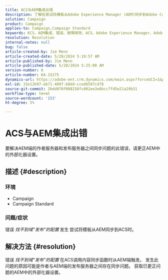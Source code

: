 ```yaml
---
title: ACS与AEM集成出错
description: 了解在尝试将模板从Adobe Experience Manager (AEM)同步到Adobe Campaign Standard (ACS)时，如何查找域“发布”的配置。
solution: Campaign
product: Campaign
applies-to: Campaign,Campaign Standard
keywords: KCS、AEM集成、错误、故障排除、ACS、Adobe Experience Manager、Adobe Campaign Standard
resolution: Resolution
internal-notes: null
bug: false
article-created-by: Jim Menn
article-created-date: 5/20/2024 5:19:57 AM
article-published-by: Jim Menn
article-published-date: 5/20/2024 5:25:08 AM
version-number: 6
article-number: KA-15275
dynamics-url: https://adobe-ent.crm.dynamics.com/main.aspx?forceUCI=1&pagetype=entityrecord&etn=knowledgearticle&id=f4fb3493-6816-ef11-9f8a-6045bd006268
exl-id: 32e12b97-eb71-409f-b8dd-cced6597cd78
source-git-commit: 2bdd078f008258fc002ee3e6bcc7fd5e21a29b31
workflow-type: tm+mt
source-wordcount: '153'
ht-degree: 5%

---
```


# ACS与AEM集成出错


要解决AEM端的作者服务器和发布服务器之间同步问题的此错误，请更正AEM中的外部化器设置。

## 描述 {#description}


### <b>环境</b>

- Campaign
- Campaign Standard




### <b>问题/症状</b>

错误 *找不到域“发布”的配置<b>* </b>发生<b> </b>尝试将模板从AEM同步到ACS时。


## 解决方法 {#resolution}


错误 *找不到域“发布”的配置* 在ACS调用内容同步函数时从AEM端触发。 发生此问题的原因可能是作者与AEM端的发布服务器之间存在同步问题。 获取已更正问题的AEM中的外部化器设置。
